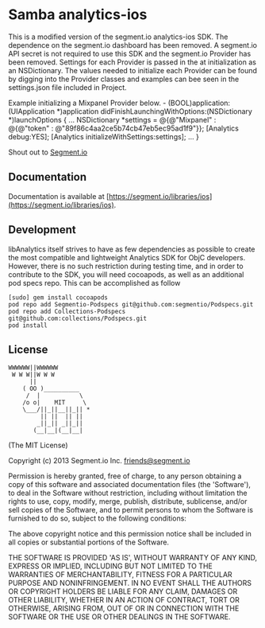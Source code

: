 Samba analytics-ios
=================
This is a modified version of the segment.io analytics-ios SDK. The dependence on the segment.io dashboard has been removed. A segment.io API secret is not required to use this SDK and the segment.io Provider has been removed. 
Settings for each Provider is passed in the at initialization as an NSDictionary. The values needed to initialize each Provider can be found by digging into the Provider classes and examples can bee seen in the settings.json file included in Project.

Example initializing a Mixpanel Provider below.
    - (BOOL)application:(UIApplication *)application didFinishLaunchingWithOptions:(NSDictionary *)launchOptions {
        ...
        NSDictionary *settings = @{@"Mixpanel" : @{@"token" : @"89f86c4aa2ce5b74cb47eb5ec95ad1f9"}};
        [Analytics debug:YES];
        [Analytics initializeWithSettings:settings];
        ...
    }


Shout out to [Segment.io](https://segment.io)

## Documentation

Documentation is available at [https://segment.io/libraries/ios](https://segment.io/libraries/ios).

## Development

libAnalytics itself strives to have as few dependencies as possible to create the most compatible and 
lightweight Analytics SDK for ObjC developers. However, there is no such restriction during testing time,
and in order to contribute to the SDK, you will need cocoapods, as well as an additional pod specs repo. 
This can be accomplished as follow

    [sudo] gem install cocoapods
    pod repo add Segmentio-Podspecs git@github.com:segmentio/Podspecs.git
    pod repo add Collections-Podspecs git@github.com:collections/Podspecs.git
    pod install

## License

```
WWWWWW||WWWWWW
 W W W||W W W
      ||
    ( OO )__________
     /  |           \
    /o o|    MIT     \
    \___/||_||__||_|| *
         || ||  || ||
        _||_|| _||_||
       (__|__|(__|__|
```

(The MIT License)

Copyright (c) 2013 Segment.io Inc. <friends@segment.io>

Permission is hereby granted, free of charge, to any person obtaining a copy of this software and associated documentation files (the 'Software'), to deal in the Software without restriction, including without limitation the rights to use, copy, modify, merge, publish, distribute, sublicense, and/or sell copies of the Software, and to permit persons to whom the Software is furnished to do so, subject to the following conditions:

The above copyright notice and this permission notice shall be included in all copies or substantial portions of the Software.

THE SOFTWARE IS PROVIDED 'AS IS', WITHOUT WARRANTY OF ANY KIND, EXPRESS OR IMPLIED, INCLUDING BUT NOT LIMITED TO THE WARRANTIES OF MERCHANTABILITY, FITNESS FOR A PARTICULAR PURPOSE AND NONINFRINGEMENT. IN NO EVENT SHALL THE AUTHORS OR COPYRIGHT HOLDERS BE LIABLE FOR ANY CLAIM, DAMAGES OR OTHER LIABILITY, WHETHER IN AN ACTION OF CONTRACT, TORT OR OTHERWISE, ARISING FROM, OUT OF OR IN CONNECTION WITH THE SOFTWARE OR THE USE OR OTHER DEALINGS IN THE SOFTWARE.



